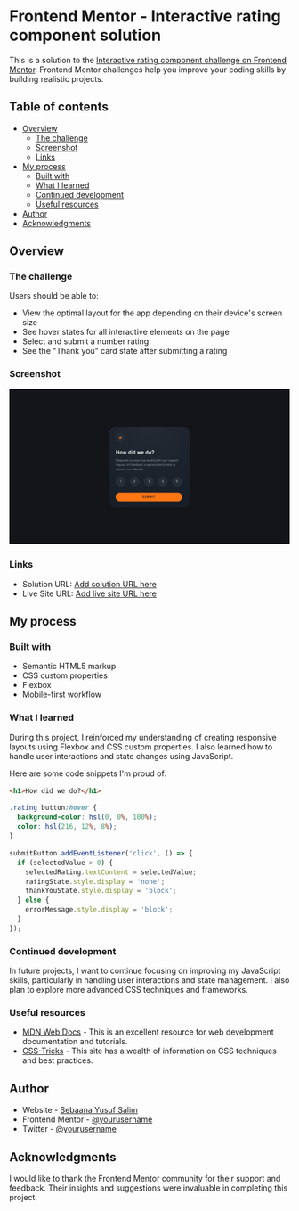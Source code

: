 # Frontend Mentor - Interactive rating component solution

This is a solution to the [Interactive rating component challenge on Frontend Mentor](https://www.frontendmentor.io/challenges/interactive-rating-component-koxpeBUmI). Frontend Mentor challenges help you improve your coding skills by building realistic projects. 

## Table of contents

- [Overview](#overview)
  - [The challenge](#the-challenge)
  - [Screenshot](#screenshot)
  - [Links](#links)
- [My process](#my-process)
  - [Built with](#built-with)
  - [What I learned](#what-i-learned)
  - [Continued development](#continued-development)
  - [Useful resources](#useful-resources)
- [Author](#author)
- [Acknowledgments](#acknowledgments)

## Overview

### The challenge

Users should be able to:

- View the optimal layout for the app depending on their device's screen size
- See hover states for all interactive elements on the page
- Select and submit a number rating
- See the "Thank you" card state after submitting a rating

### Screenshot

![Screenshot](./design/desktop-design.jpg)

### Links

- Solution URL: [Add solution URL here](https://your-solution-url.com)
- Live Site URL: [Add live site URL here](https://your-live-site-url.com)

## My process

### Built with

- Semantic HTML5 markup
- CSS custom properties
- Flexbox
- Mobile-first workflow

### What I learned

During this project, I reinforced my understanding of creating responsive layouts using Flexbox and CSS custom properties. I also learned how to handle user interactions and state changes using JavaScript.

Here are some code snippets I'm proud of:

```html
<h1>How did we do?</h1>
```
```css
.rating button:hover {
  background-color: hsl(0, 0%, 100%);
  color: hsl(216, 12%, 8%);
}
```
```js
submitButton.addEventListener('click', () => {
  if (selectedValue > 0) {
    selectedRating.textContent = selectedValue;
    ratingState.style.display = 'none';
    thankYouState.style.display = 'block';
  } else {
    errorMessage.style.display = 'block';
  }
});
```

### Continued development

In future projects, I want to continue focusing on improving my JavaScript skills, particularly in handling user interactions and state management. I also plan to explore more advanced CSS techniques and frameworks.

### Useful resources

- [MDN Web Docs](https://developer.mozilla.org/) - This is an excellent resource for web development documentation and tutorials.
- [CSS-Tricks](https://css-tricks.com/) - This site has a wealth of information on CSS techniques and best practices.

## Author

- Website - [Sebaana Yusuf Salim](https://www.your-site.com)
- Frontend Mentor - [@yourusername](https://www.frontendmentor.io/profile/yourusername)
- Twitter - [@yourusername](https://www.twitter.com/yourusername)

## Acknowledgments

I would like to thank the Frontend Mentor community for their support and feedback. Their insights and suggestions were invaluable in completing this project.
